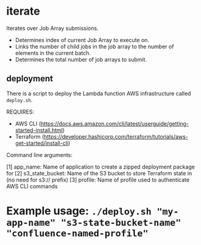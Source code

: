 # iterate

Iterates over Job Array submissions.

- Determines index of current Job Array to execute on.
- Links the number of child jobs in the job array to the number of elements in the current batch.
- Determines the total number of job arrays to submit.

## deployment

There is a script to deploy the Lambda function AWS infrastructure called `deploy.sh`.

REQUIRES:

- AWS CLI (<https://docs.aws.amazon.com/cli/latest/userguide/getting-started-install.html>)
- Terraform (<https://developer.hashicorp.com/terraform/tutorials/aws-get-started/install-cli>)

Command line arguments:

 [1] app_name: Name of application to create a zipped deployment package for
 [2] s3_state_bucket: Name of the S3 bucket to store Terraform state in (no need for s3:// prefix)
 [3] profile: Name of profile used to authenticate AWS CLI commands

# Example usage: `./deploy.sh "my-app-name" "s3-state-bucket-name" "confluence-named-profile"`
